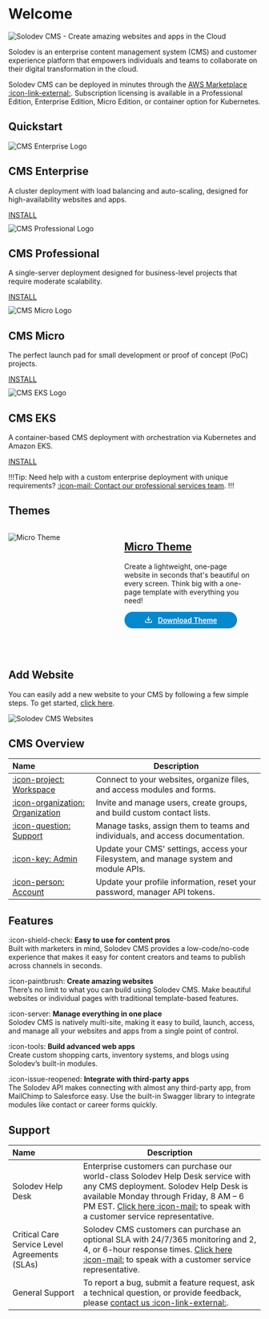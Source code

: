 # Welcome

<p><img src="../images/solodev-banner.png" alt="Solodev CMS - Create amazing websites and apps in the Cloud"></p>

Solodev is an enterprise content management system (CMS) and customer experience platform that empowers individuals and teams to collaborate on their digital transformation in the cloud.

Solodev CMS can be deployed in minutes through the <a href="https://aws.amazon.com/marketplace/seller-profile?id=8e11c912-6253-41b8-b065-bf32bd27911b" target="_blank" rel="noopener noreferrer">AWS Marketplace :icon-link-external:</a>. Subscription licensing is available in a Professional Edition, Enterprise Edition, Micro Edition, or container option for Kubernetes.

## Quickstart


<div class="row">
  <div class="col">
    <div class="card text-center">
      <img src="../../images/quickstart/cms-enterprise-logo.jpg" alt="CMS Enterprise Logo">
      <h2>CMS Enterprise</h2>
      <p class="content">A cluster deployment with load balancing and auto-scaling, designed for high-availability websites and apps.</p>
      <p style="margin-bottom: 10px;"><a href="/quickstart/solodev-enterprise">INSTALL</a></p>
    </div>
  </div>

  <div class="col">
    <div class="card text-center">
      <img src="../../images/quickstart/pro/cms-pro-logo.jpg" alt="CMS Professional Logo">
      <h2>CMS Professional</h2>
      <p class="content">A single-server deployment designed for business-level projects that require moderate scalability.</p>
      <p style="margin-bottom: 10px;"><a href="/quickstart/solodev-pro">INSTALL</a></p>
    </div>
  </div>

  <div class="col">
    <div class="card text-center">
      <img src="../../images/quickstart/micro/solodev-micro.png" alt="CMS Micro Logo">
      <h2>CMS Micro</h2>
      <p class="content">The perfect launch pad for small development or proof of concept (PoC) projects.</p>
      <p style="margin-bottom: 10px;"><a href="/quickstart/solodev-micro">INSTALL</a></p>
    </div>
  </div>

  <div class="col">
    <div class="card card-color text-center">
      <img src="../../images/quickstart/cms-eks-logo.jpg" alt="CMS EKS Logo">
      <h2>CMS EKS</h2>
      <p class="content">A container-based CMS deployment with orchestration via Kubernetes and Amazon EKS.</p>
      <p style="margin-bottom: 10px;"><a href="/quickstart/solodev-cms-for-kubernetes">INSTALL</a></p>
    </div>
  </div>
</div>

!!!Tip:
Need help with a custom enterprise deployment with unique requirements? [:icon-mail: Contact our professional services team](mailto:sales@solodev.com).
!!!

## Themes

<div class="border p-4" style="height: 255px; margin-bottom: 20px;">
  <div style="width: 40%; float: left;">
    <p><img src="../../images/themes/micro-theme.jpg" alt="Micro Theme"></p>
  </div>
  <div style="width: 50%; float: left; padding-left: 30px;">
    <h2><a href="/themes/micro">Micro Theme</a></h2>
    <p class="mt-3">Create a lightweight, one-page website in seconds that's beautiful on every screen. Think big with a one-page template with everything you need!</p>
    <a href="https://solodev-micro.s3.amazonaws.com/releases/micro-latest.zip" style="background-color: #0488ce; color: #fff; padding: .5rem 2.5rem; border-radius: 20px; font-weight: 600; display: inline-flex;"><span style="padding-right: .7rem; display: inline-flex; align-items: center;"><svg xmlns="http://www.w3.org/2000/svg" viewBox="0 0 16 16" width="16" height="16" fill="#fff"><path d="M2.75 14A1.75 1.75 0 0 1 1 12.25v-2.5a.75.75 0 0 1 1.5 0v2.5c0 .138.112.25.25.25h10.5a.25.25 0 0 0 .25-.25v-2.5a.75.75 0 0 1 1.5 0v2.5A1.75 1.75 0 0 1 13.25 14Z"></path><path d="M7.25 7.689V2a.75.75 0 0 1 1.5 0v5.689l1.97-1.969a.749.749 0 1 1 1.06 1.06l-3.25 3.25a.749.749 0 0 1-1.06 0L4.22 6.78a.749.749 0 1 1 1.06-1.06l1.97 1.969Z"></path></svg></span> Download Theme</a>
  </div>
</div>

## Add Website

You can easily add a new website to your CMS by following a few simple steps. To get started, [click here](/workspace/websites/add-website/).

<p><img src="../../../images/dashboard/websites.jpg" alt="Solodev CMS Websites"></p>

## CMS Overview

**Name** | **Description** 
:--- | ---
[:icon-project: <span class="ml-2">Workspace</span>](/workspace/) | Connect to your websites, organize files, and access modules and forms.
[:icon-organization: <span class="ml-2">Organization</span>](/organization/) | Invite and manage users, create groups, and build custom contact lists.
[:icon-question: <span class="ml-2">Support</span>](/support/) | Manage tasks, assign them to teams and individuals, and access documentation.
[:icon-key: <span class="ml-2">Admin</span>](/admin/) | Update your CMS' settings, access your Filesystem, and manage system and module APIs.
[:icon-person: <span class="ml-2">Account</span>](/account/) | Update your profile information, reset your password, manager API tokens.

## Features

:icon-shield-check: <span class="ml-2">**Easy to use for content pros**</span><br>
Built with marketers in mind, Solodev CMS provides a low-code/no-code experience that makes it easy for content creators and teams to publish across channels in seconds. 

<!-- :icon-pencil: <span class="ml-2">**Designed for developers**</span><br>
With full access to HTML, CSS, PHP, and more, developers can create custom advanced, mobile-responsive websites and apps with robust functionality.  -->

:icon-paintbrush: <span class="ml-2">**Create amazing websites**</span><br>
There’s no limit to what you can build using Solodev CMS. Make beautiful websites or individual pages with traditional template-based features. 

:icon-server: <span class="ml-2">**Manage everything in one place**</span><br>
Solodev CMS is natively multi-site, making it easy to build, launch, access, and manage all your websites and apps from a single point of control. 

:icon-tools: <span class="ml-2">**Build advanced web apps**</span><br>
Create custom shopping carts, inventory systems, and blogs using Solodev’s built-in modules.

:icon-issue-reopened: <span class="ml-2">**Integrate with third-party apps**</span><br>
The Solodev API makes connecting with almost any third-party app, from MailChimp to Salesforce easy. Use the built-in Swagger library to integrate modules like contact or career forms quickly. 

<!-- :icon-git-branch: <span class="ml-2">**Hybrid headless**</span><br>
Looking to power a front-end React, Vue, Angular, or Next.js website–or publish to the Internet of Things? Use Solodev’s modules to push content almost anywhere using our headless CMS features. 

:icon-trophy: <span class="ml-2">**Personalize your experiences**</span><br>
Use Solodev’s A/B testing to create content “experiments” and optimize your website and landing pages to improve conversions. 

:icon-comment-discussion: <span class="ml-2">**Manage and collaborate with your team**</span><br>
Set up individual users and groups and manage their roles using the industry’s most granular permissions system. Invite new members to CMS deployments, assign tasks, collaborate on website projects, and manage your team at every level.  -->

## Support 

**Name** | **Description** 
:--- | ---
Solodev Help Desk | Enterprise customers can purchase our world-class Solodev Help Desk service with any CMS deployment. Solodev Help Desk is available Monday through Friday, 8 AM – 6 PM EST. [Click here :icon-mail:](mailto:sales@solodev.com) to speak with a customer service representative. 
Critical Care Service Level Agreements (SLAs) | Solodev CMS customers can purchase an optional SLA with 24/7/365 monitoring and 2, 4, or 6-hour response times. [Click here :icon-mail:](mailto:sales@solodev.com) to speak with a customer service representative.
General Support | To report a bug, submit a feature request, ask a technical question, or provide feedback, <br>please <a href="https://www.solodev.com/contact/" target="_blank" rel="noopener noreferrer">contact us :icon-link-external:</a>.